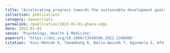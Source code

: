```yaml
---
title: "Accelerating progress towards the sustainable development goals for adolescents in Ghana: a cross-sectional study"
collection: publications
category: manuscripts
permalink: /publication/2022-01-01-ghana-sdgs
date: 2022-01-01
venue: 'Psychology, Health & Medicine'
paperurl: 'https://doi.org/10.1080/13548506.2022.2108086'
citation: 'Kusi-Mensah K, Tamambang R, Bella-Awusah T, Ogunmola S, Afolayan A, Toska E, Hertzog L, Rudgard WE, Evans R, Omigbodun O (2022) Accelerating progress towards the sustainable development goals for adolescents in Ghana: a cross-sectional study. Psychology, Health & Medicine.'
---
```

